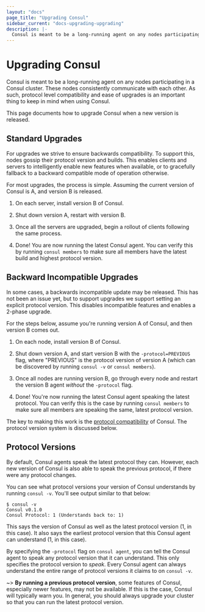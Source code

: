 ```yaml
---
layout: "docs"
page_title: "Upgrading Consul"
sidebar_current: "docs-upgrading-upgrading"
description: |-
  Consul is meant to be a long-running agent on any nodes participating in a Consul cluster. These nodes consistently communicate with each other. As such, protocol level compatibility and ease of upgrades is an important thing to keep in mind when using Consul.
---
```


# Upgrading Consul

Consul is meant to be a long-running agent on any nodes participating in a
Consul cluster. These nodes consistently communicate with each other. As such,
protocol level compatibility and ease of upgrades is an important thing to
keep in mind when using Consul.

This page documents how to upgrade Consul when a new version is released.

## Standard Upgrades

For upgrades we strive to ensure backwards compatibility. To support this,
nodes gossip their protocol version and builds. This enables clients and
servers to intelligently enable new features when available, or to gracefully
fallback to a backward compatible mode of operation otherwise.

For most upgrades, the process is simple. Assuming the current version of
Consul is A, and version B is released.

1. On each server, install version B of Consul.

2. Shut down version A, restart with version B.

3. Once all the servers are upgraded, begin a rollout of clients following
   the same process.

4. Done! You are now running the latest Consul agent. You can verify this
   by running `consul members` to make sure all members have the latest
   build and highest protocol version.


## Backward Incompatible Upgrades

In some cases, a backwards incompatible update may be released. This has not
been an issue yet, but to support upgrades we support setting an explicit
protocol version. This disables incompatible features and enables a 2-phase upgrade.

For the steps below, assume you're running version A of Consul, and then
version B comes out.

1. On each node, install version B of Consul.

2. Shut down version A, and start version B with the `-protocol=PREVIOUS`
   flag, where "PREVIOUS" is the protocol version of version A (which can
   be discovered by running `consul -v` or `consul members`).

3. Once all nodes are running version B, go through every node and restart
   the version B agent _without_ the `-protocol` flag.

4. Done! You're now running the latest Consul agent speaking the latest protocol.
   You can verify this is the case by running `consul members` to
   make sure all members are speaking the same, latest protocol version.

The key to making this work is the [protocol compatibility](/docs/compatibility.html)
of Consul. The protocol version system is discussed below.

## Protocol Versions

By default, Consul agents speak the latest protocol they can. However, each
new version of Consul is also able to speak the previous protocol, if there
were any protocol changes.

You can see what protocol versions your version of Consul understands by
running `consul -v`. You'll see output similar to that below:

```
$ consul -v
Consul v0.1.0
Consul Protocol: 1 (Understands back to: 1)
```

This says the version of Consul as well as the latest protocol version (1,
in this case). It also says the earliest protocol version that this Consul
agent can understand (1, in this case).

By specifying the `-protocol` flag on `consul agent`, you can tell the
Consul agent to speak any protocol version that it can understand. This
only specifies the protocol version to _speak_. Every Consul agent can
always understand the entire range of protocol versions it claims to
on `consul -v`.

~> **By running a previous protocol version**, some features
of Consul, especially newer features, may not be available. If this is the
case, Consul will typically warn you. In general, you should always upgrade
your cluster so that you can run the latest protocol version.

